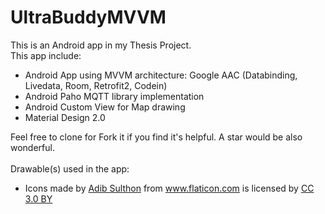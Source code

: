 # UltraBuddyMVVM

This is an Android app in my Thesis Project.\
This app include:
- Android App using MVVM architecture: Google AAC (Databinding, Livedata, Room, Retrofit2, Codein)
- Android Paho MQTT library implementation
- Android Custom View for Map drawing
- Material Design 2.0

Feel free to clone for Fork it if you find it's helpful. A star would be also wonderful.\
\
Drawable(s) used in the app:  
- <div>Icons made by <a href="https://www.flaticon.com/authors/adib-sulthon" title="Adib Sulthon">Adib Sulthon</a> from <a href="https://www.flaticon.com/" 			    title="Flaticon">www.flaticon.com</a> is licensed by <a href="http://creativecommons.org/licenses/by/3.0/" 			    title="Creative Commons BY 3.0" target="_blank">CC 3.0 BY</a></div> 
